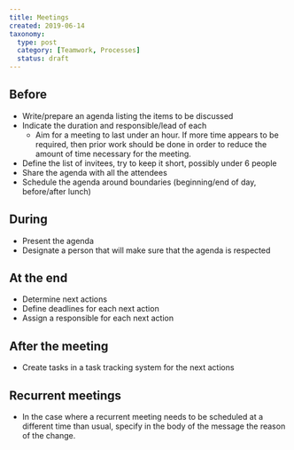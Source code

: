 ```yaml
---
title: Meetings
created: 2019-06-14
taxonomy:
  type: post
  category: [Teamwork, Processes]
  status: draft
---
```


## Before
* Write/prepare an agenda listing the items to be discussed
* Indicate the duration and responsible/lead of each
	* Aim for a meeting to last under an hour. If more time appears to be required, then prior work should be done in order to reduce the amount of time necessary for the meeting.
* Define the list of invitees, try to keep it short, possibly under 6 people
* Share the agenda with all the attendees
* Schedule the agenda around boundaries (beginning/end of day, before/after lunch)

## During
* Present the agenda
* Designate a person that will make sure that the agenda is respected

## At the end
* Determine next actions
* Define deadlines for each next action
* Assign a responsible for each next action

## After the meeting
* Create tasks in a task tracking system for the next actions

## Recurrent meetings
* In the case where a recurrent meeting needs to be scheduled at a different time than usual, specify in the body of the message the reason of the change.
